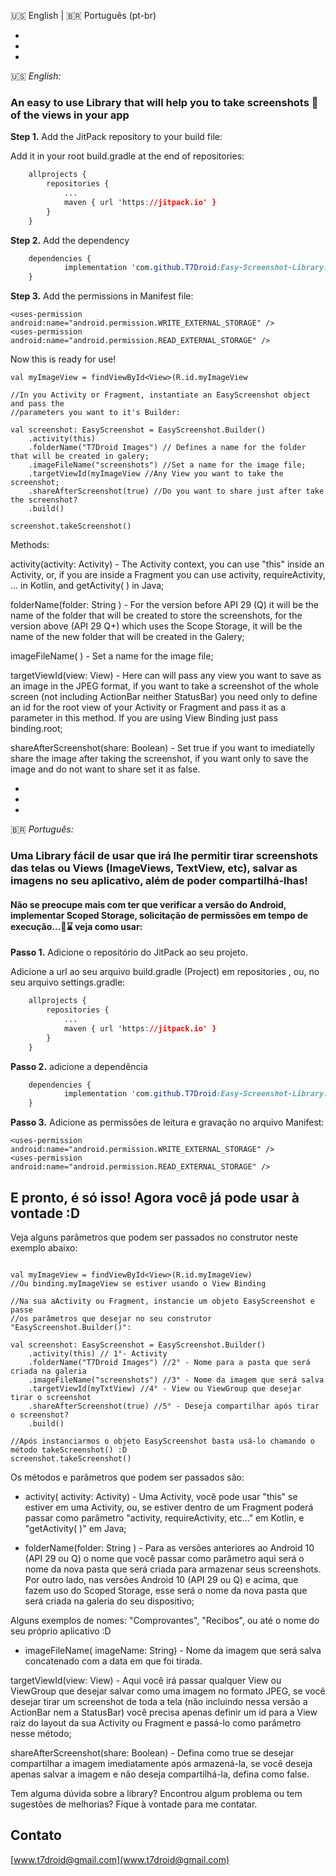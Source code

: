 🇺🇸 English |  🇧🇷 Português (pt-br)


-
-
-

🇺🇸 _English:_

### An easy to use Library that will help you to take screenshots 📸 of the views in your app



**Step 1.** Add the JitPack repository to your build file:



Add it in your root build.gradle at the end of repositories:

```css
	allprojects {
		repositories {
			...
			maven { url 'https://jitpack.io' }
		}
	}
```

**Step 2.** Add the dependency

```css
	dependencies {
	        implementation 'com.github.T7Droid:Easy-Screenshot-Library:v1.0.0'
	}
```



**Step 3.** Add the permissions in Manifest file:



```
<uses-permission android:name="android.permission.WRITE_EXTERNAL_STORAGE" />
<uses-permission android:name="android.permission.READ_EXTERNAL_STORAGE" />
```



Now this is ready for use!

```
val myImageView = findViewById<View>(R.id.myImageView

//In you Activity or Fragment, instantiate an EasyScreenshot object and pass the 
//parameters you want to it's Builder:

val screenshot: EasyScreenshot = EasyScreenshot.Builder()
    .activity(this)
    .folderName("T7Droid Images") // Defines a name for the folder that will be created in galery;
    .imageFileName("screenshots") //Set a name for the image file;
    .targetViewId(myImageView //Any View you want to take the screenshot;
    .shareAfterScreenshot(true) //Do you want to share just after take the screenshot?
    .build()

screenshot.takeScreenshot()
```



Methods:



activity(activity: Activity) - The Activity context, you can use "this" inside an Activity, or, if you are inside a Fragment you can use activity, requireActivity, ... in Kotlin, and getActivity( ) in Java;

folderName(folder: String ) - For the version before API 29 (Q) it will be the name of the folder that will be created to store the screenshots, for the version above (API 29 Q+) which uses the Scope Storage, it will be the name of the new folder that will be created in the Galery;

imageFileName( ) - Set a name for the image file;

targetViewId(view: View) - Here can will pass any view you want to save as an image in the JPEG format, if you want to take a screenshot of the whole screen (not including ActionBar neither StatusBar) you need only to define an id for the root view of your Activity or Fragment and pass it as a parameter in this method. If you are using View Binding just pass binding.root;

shareAfterScreenshot(share: Boolean) - Set true if you want to imediatelly share the image after taking the screenshot, if you want only to save the image and do not want to share set it as false.



-
-
-

🇧🇷 _Português:_


### Uma Library fácil de usar que irá lhe permitir tirar screenshots das telas ou Views (ImageViews, TextView, etc), salvar as imagens no seu aplicativo, além de poder compartilhá-lhas!

#### Não se preocupe mais com ter que verificar a versão do Android, implementar Scoped Storage, solicitação de permissões em tempo de execução...🤯⌛ veja como usar:


**Passo 1.** Adicione o repositório do JitPack ao seu projeto.



Adicione a url ao seu arquivo build.gradle (Project) em repositories , ou,  no seu arquivo settings.gradle:

```css
	allprojects {
		repositories {
			...
			maven { url 'https://jitpack.io' }
		}
	}
```

**Passo 2.** adicione a dependência

```css
	dependencies {
	        implementation 'com.github.T7Droid:Easy-Screenshot-Library:v1.0.0'
	}
```



**Passo 3.** Adicione as permissões de leitura e gravação no arquivo Manifest:



```
<uses-permission android:name="android.permission.WRITE_EXTERNAL_STORAGE" />
<uses-permission android:name="android.permission.READ_EXTERNAL_STORAGE" />
```



## E pronto, é só isso! Agora você já pode usar à vontade :D

 

Veja alguns parâmetros que podem ser passados no construtor neste exemplo abaixo:

```

val myImageView = findViewById<View>(R.id.myImageView)
//Ou binding.myImageView se estiver usando o View Binding

//Na sua aActivity ou Fragment, instancie um objeto EasyScreenshot e passe
//os parâmetros que desejar no seu construtor "EasyScreenshot.Builder()":

val screenshot: EasyScreenshot = EasyScreenshot.Builder()
    .activity(this) // 1°- Activity
    .folderName("T7Droid Images") //2° - Nome para a pasta que será criada na galeria
    .imageFileName("screenshots") //3° - Nome da imagem que será salva
    .targetViewId(myTxtView) //4° - View ou ViewGroup que desejar tirar o screenshot
    .shareAfterScreenshot(true) //5° - Deseja compartilhar após tirar o screenshot?
    .build()

//Após instanciarmos o objeto EasyScreenshot basta usá-lo chamando o método takeScreenshot() :D
screenshot.takeScreenshot()
```



Os métodos e parâmetros que podem ser passados são:



- activity( activity: Activity) - Uma Activity, você pode usar "this" se estiver em uma Activity, ou, se estiver dentro de um Fragment poderá passar como parâmetro "activity, requireActivity, etc..." em Kotlin, e "getActivity( )" em Java;

- folderName(folder: String ) - Para as versões anteriores ao Android 10  (API 29 ou Q) o nome que você passar como parâmetro aqui será o nome da nova pasta que será criada para armazenar seus screenshots. Por outro lado, nas versões Android 10 (API 29 ou Q) e acima, que fazem uso do Scoped Storage, esse será o nome da nova pasta que será criada na galeria do seu dispositivo;

 Alguns exemplos de nomes: "Comprovantes", "Recibos", ou até o nome do seu próprio aplicativo :D

- imageFileName( imageName: String) - Nome da imagem que será salva concatenado com a data em que foi tirada.

targetViewId(view: View) - Aqui você irá passar qualquer View ou ViewGroup que desejar salvar como uma imagem no formato JPEG, se você desejar tirar um screenshot de toda a tela (não incluindo nessa versão a ActionBar nem a StatusBar) você precisa apenas definir um id  para a View raiz do layout da sua Activity ou Fragment e passá-lo como parâmetro nesse método;

shareAfterScreenshot(share: Boolean) - Defina como true se desejar compartilhar a imagem imediatamente após armazená-la, se você deseja apenas salvar a imagem e não deseja compartilhá-la, defina como false.



Tem alguma dúvida sobre a library? Encontrou algum problema ou tem sugestões de melhorias? Fique à vontade para me contatar.



## Contato

[www.t7droid@gmail.com](www.t7droid@gmail.com)



